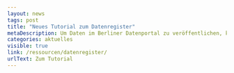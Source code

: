 ```yaml
---
layout: news
tags: post
title: "Neues Tutorial zum Datenregister"
metaDescription: Um Daten im Berliner Datenportal zu veröffentlichen, können Verwaltungsmitarbeiter:innen das Datenregister nutzen. Wie erklären in diesem Tutorial Schritt für Schritt, wie Sie Datensätze über das Datenregister veröffentlichen.
categories: aktuelles
visible: true
link: /ressourcen/datenregister/
urlText: Zum Tutorial
---
```


